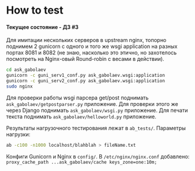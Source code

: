 # How to test
#### Текущее состояние - ДЗ #3 ####
Для имитации нескольких серверов в upstream nginx, топорно поднимем 2 gunicorn с одного и того же wsgi application на разных портах 8081 и 8082 (не знаю, насколько это этично, но захотелось посмотреть на Nginx-овый Round-robin с весами в действии).
```bash
cd ask_gabolaev
gunicorn -c guni_serv1_conf.py ask_gabolaev.wsgi:application
gunicorn -c guni_serv2_conf.py ask_gabolaev.wsgi:application
sudo nginx
```
Для проверки работы wsgi парсера get/post поднимать `ask_gabolaev/getpostparser.py` приложение.
Для проверки этого же через Django поднимать `ask_gabolaev/wsgi.py` приложение.
Для печати текста поднимать `ask_gabolaev/helloworld.py` приложение.

Результаты нагрузочного тестирования лежат в `ab_tests/`.
Параметры нагрузки:
```bash 
ab -c100 -n1000 localhost/blahblah > fileName.txt
```

Конфиги Gunicorn и Nginx в `config/`.
В `/etc/nginx/nginx.conf` добавлено:
`proxy_cache_path ...ask_gabolaev/cache keys_zone=one:10m;`

